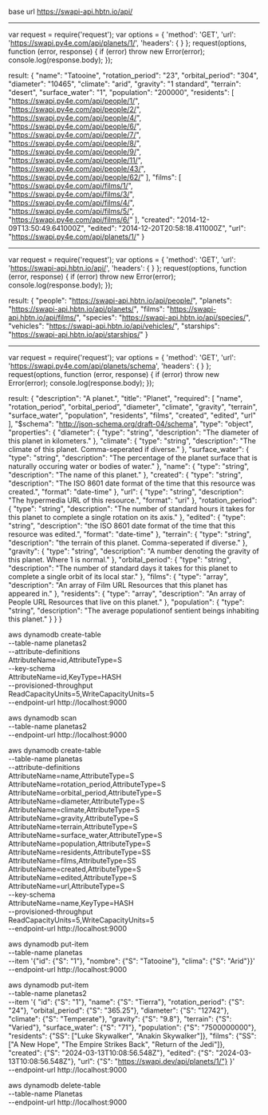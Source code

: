 base url    https://swapi-api.hbtn.io/api/


________________________________________________________
<!-- // GET        https://swapi.py4e.com/api/planets/1/ -->

var request = require('request');
var options = {
  'method': 'GET',
  'url': 'https://swapi.py4e.com/api/planets/1/',
  'headers': {
  }
};
request(options, function (error, response) {
  if (error) throw new Error(error);
  console.log(response.body);
});
<!-- -------------- -->
result:
{
    "name": "Tatooine",
    "rotation_period": "23",
    "orbital_period": "304",
    "diameter": "10465",
    "climate": "arid",
    "gravity": "1 standard",
    "terrain": "desert",
    "surface_water": "1",
    "population": "200000",
    "residents": [
        "https://swapi.py4e.com/api/people/1/",
        "https://swapi.py4e.com/api/people/2/",
        "https://swapi.py4e.com/api/people/4/",
        "https://swapi.py4e.com/api/people/6/",
        "https://swapi.py4e.com/api/people/7/",
        "https://swapi.py4e.com/api/people/8/",
        "https://swapi.py4e.com/api/people/9/",
        "https://swapi.py4e.com/api/people/11/",
        "https://swapi.py4e.com/api/people/43/",
        "https://swapi.py4e.com/api/people/62/"
    ],
    "films": [
        "https://swapi.py4e.com/api/films/1/",
        "https://swapi.py4e.com/api/films/3/",
        "https://swapi.py4e.com/api/films/4/",
        "https://swapi.py4e.com/api/films/5/",
        "https://swapi.py4e.com/api/films/6/"
    ],
    "created": "2014-12-09T13:50:49.641000Z",
    "edited": "2014-12-20T20:58:18.411000Z",
    "url": "https://swapi.py4e.com/api/planets/1/"
}

________________________________________________________
<!-- // GET      https://swapi-api.hbtn.io/api/ -->

var request = require('request');
var options = {
  'method': 'GET',
  'url': 'https://swapi-api.hbtn.io/api/',
  'headers': {
  }
};
request(options, function (error, response) {
  if (error) throw new Error(error);
  console.log(response.body);
});


<!-- -------------- -->

result:
{
    "people": "https://swapi-api.hbtn.io/api/people/",
    "planets": "https://swapi-api.hbtn.io/api/planets/",
    "films": "https://swapi-api.hbtn.io/api/films/",
    "species": "https://swapi-api.hbtn.io/api/species/",
    "vehicles": "https://swapi-api.hbtn.io/api/vehicles/",
    "starships": "https://swapi-api.hbtn.io/api/starships/"
}
________________________________________________________
<!-- // GET      https://swapi.py4e.com/api/planets/schema -->


var request = require('request');
var options = {
  'method': 'GET',
  'url': 'https://swapi.py4e.com/api/planets/schema',
  'headers': {
  }
};
request(options, function (error, response) {
  if (error) throw new Error(error);
  console.log(response.body);
});

<!-- -------------- -->

result:
{
    "description": "A planet.",
    "title": "Planet",
    "required": [
        "name",
        "rotation_period",
        "orbital_period",
        "diameter",
        "climate",
        "gravity",
        "terrain",
        "surface_water",
        "population",
        "residents",
        "films",
        "created",
        "edited",
        "url"
    ],
    "$schema": "http://json-schema.org/draft-04/schema",
    "type": "object",
    "properties": {
        "diameter": {
            "type": "string",
            "description": "The diameter of this planet in kilometers."
        },
        "climate": {
            "type": "string",
            "description": "The climate of this planet. Comma-seperated if diverse."
        },
        "surface_water": {
            "type": "string",
            "description": "The percentage of the planet surface that is naturally occuring water or bodies of water."
        },
        "name": {
            "type": "string",
            "description": "The name of this planet."
        },
        "created": {
            "type": "string",
            "description": "The ISO 8601 date format of the time that this resource was created.",
            "format": "date-time"
        },
        "url": {
            "type": "string",
            "description": "The hypermedia URL of this resource.",
            "format": "uri"
        },
        "rotation_period": {
            "type": "string",
            "description": "The number of standard hours it takes for this planet to complete a single rotation on its axis."
        },
        "edited": {
            "type": "string",
            "description": "the ISO 8601 date format of the time that this resource was edited.",
            "format": "date-time"
        },
        "terrain": {
            "type": "string",
            "description": "the terrain of this planet. Comma-seperated if diverse."
        },
        "gravity": {
            "type": "string",
            "description": "A number denoting the gravity of this planet. Where 1 is normal."
        },
        "orbital_period": {
            "type": "string",
            "description": "The number of standard days it takes for this planet to complete a single orbit of its local star."
        },
        "films": {
            "type": "array",
            "description": "An array of Film URL Resources that this planet has appeared in."
        },
        "residents": {
            "type": "array",
            "description": "An array of People URL Resources that live on this planet."
        },
        "population": {
            "type": "string",
            "description": "The average populationof sentient beings inhabiting this planet."
        }
    }
}

<!-- comandos para crear tablas en dynamo db localmente , no te olvides el port-->

aws dynamodb create-table \
--table-name planetas2 \
--attribute-definitions \
    AttributeName=id,AttributeType=S \
--key-schema \
    AttributeName=id,KeyType=HASH \
--provisioned-throughput \
    ReadCapacityUnits=5,WriteCapacityUnits=5 \
--endpoint-url http://localhost:9000


<!-- select   planetas -->
aws dynamodb scan \
  --table-name planetas2 \
  --endpoint-url http://localhost:9000

  <!-- 
   -->
aws dynamodb create-table \
    --table-name planetas \
    --attribute-definitions \
        AttributeName=name,AttributeType=S \
        AttributeName=rotation_period,AttributeType=S \
        AttributeName=orbital_period,AttributeType=S \
        AttributeName=diameter,AttributeType=S \
        AttributeName=climate,AttributeType=S \
        AttributeName=gravity,AttributeType=S \
        AttributeName=terrain,AttributeType=S \
        AttributeName=surface_water,AttributeType=S \
        AttributeName=population,AttributeType=S \
        AttributeName=residents,AttributeType=SS \
        AttributeName=films,AttributeType=SS \
        AttributeName=created,AttributeType=S \
        AttributeName=edited,AttributeType=S \
        AttributeName=url,AttributeType=S \
    --key-schema \
        AttributeName=name,KeyType=HASH \
    --provisioned-throughput \
        ReadCapacityUnits=5,WriteCapacityUnits=5 \
    --endpoint-url http://localhost:9000



<!-- insertar registro  a planetas -->
aws dynamodb put-item \
  --table-name planetas \
  --item '{"id": {"S": "1"}, "nombre": {"S": "Tatooine"}, "clima": {"S": "Arid"}}' \
  --endpoint-url http://localhost:9000
<!--  -->
 aws dynamodb put-item \
    --table-name planetas2 \
    --item '{
        "id": {"S": "1"},
        "name": {"S": "Tierra"},
        "rotation_period": {"S": "24"},
        "orbital_period": {"S": "365.25"},
        "diameter": {"S": "12742"},
        "climate": {"S": "Temperate"},
        "gravity": {"S": "9.8"},
        "terrain": {"S": "Varied"},
        "surface_water": {"S": "71"},
        "population": {"S": "7500000000"},
        "residents": {"SS": ["Luke Skywalker", "Anakin Skywalker"]},
        "films": {"SS": ["A New Hope", "The Empire Strikes Back", "Return of the Jedi"]},
        "created": {"S": "2024-03-13T10:08:56.548Z"},
        "edited": {"S": "2024-03-13T10:08:56.548Z"},
        "url": {"S": "https://swapi.dev/api/planets/1/"}
    }' \
--endpoint-url http://localhost:9000





<!-- eliminar -->
aws dynamodb delete-table \
    --table-name Planetas \
    --endpoint-url http://localhost:9000
